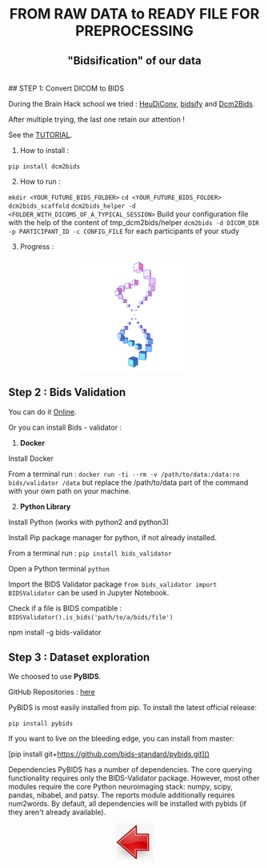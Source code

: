 <h1 align="center"> FROM RAW DATA to READY FILE FOR PREPROCESSING </h1>

<h2 align="center"> "Bidsification" of our data <br> </h2>

<br>
## STEP 1: Convert DICOM to BIDS 

During the Brain Hack school we tried : [HeuDiConv](https://heudiconv.readthedocs.io/en/latest/), [bidsify](https://github.com/NILAB-UvA/bidsify) and [Dcm2Bids](https://github.com/cbedetti/Dcm2Bids).

After multiple trying, the last one retain our attention !

See the [TUTORIAL](https://cbedetti.github.io/Dcm2Bids/tutorial/).

1. How to install :

`pip install dcm2bids`

2. How to run :

`mkdir <YOUR_FUTURE_BIDS_FOLDER>`
`cd <YOUR_FUTURE_BIDS_FOLDER>`
`dcm2bids_scaffold`
`dcm2bids_helper -d <FOLDER_WITH_DICOMS_OF_A_TYPICAL_SESSION>`
Build your configuration file with the help of the content of tmp_dcm2bids/helper
`dcm2bids -d DICOM_DIR -p PARTICIPANT_ID -c CONFIG_FILE` for each participants of your study

3. Progress :

<p align="center"><img align='center' src="https://github.com/icetasy-dot/GutBrain/blob/master/Illustration/processing.gif" width="45%" height="45%"></p>

## Step 2 : Bids Validation

You can do it [Online](https://bids-standard.github.io/bids-validator/).

Or you can install Bids - validator :

1. **Docker**

Install Docker

From a terminal run :
`docker run -ti --rm -v /path/to/data:/data:ro bids/validator /data` but replace the /path/to/data part of the command with your own path on your machine.

2. **Python Library**

Install Python (works with python2 and python3)

Install Pip package manager for python, if not already installed.

From a terminal run :
`pip install bids_validator` 

Open a Python terminal `python`

Import the BIDS Validator package `from bids_validator import BIDSValidator` can be used in Jupyter Notebook.

Check if a file is BIDS compatible :
 `BIDSValidator().is_bids('path/to/a/bids/file')`

npm install -g bids-validator

## Step 3 : Dataset exploration

We choosed to use **PyBIDS**.

GitHub Repositories : [here](https://github.com/bids-standard/pybids)

PyBIDS is most easily installed from pip. To install the latest official release:

`pip install pybids`

If you want to live on the bleeding edge, you can install from master:

[pip install git+https://github.com/bids-standard/pybids.git]()

Dependencies
PyBIDS has a number of dependencies. The core querying functionality requires only the BIDS-Validator package. However, most other modules require the core Python neuroimaging stack: numpy, scipy, pandas, nibabel, and patsy. The reports module additionally requires num2words. By default, all dependencies will be installed with pybids (if they aren't already available).


<p align="center">
<a href="https://github.com/icetasy-dot/GutBrain/blob/master/Readme.md"><img src="https://github.com/icetasy-dot/GutBrain/blob/master/Illustration/back.png" width="15%"></a>
</p>
